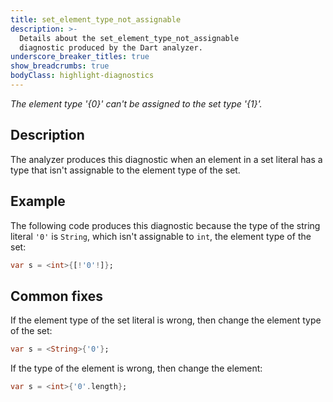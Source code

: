 ```yaml
---
title: set_element_type_not_assignable
description: >-
  Details about the set_element_type_not_assignable
  diagnostic produced by the Dart analyzer.
underscore_breaker_titles: true
show_breadcrumbs: true
bodyClass: highlight-diagnostics
---
```


_The element type '{0}' can't be assigned to the set type '{1}'._

## Description

The analyzer produces this diagnostic when an element in a set literal has
a type that isn't assignable to the element type of the set.

## Example

The following code produces this diagnostic because the type of the string
literal `'0'` is `String`, which isn't assignable to `int`, the element
type of the set:

```dart
var s = <int>{[!'0'!]};
```

## Common fixes

If the element type of the set literal is wrong, then change the element
type of the set:

```dart
var s = <String>{'0'};
```

If the type of the element is wrong, then change the element:

```dart
var s = <int>{'0'.length};
```
